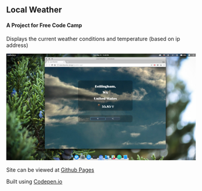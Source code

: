 ## Local Weather

#### A Project for Free Code Camp

Displays the current weather conditions and temperature (based on ip address)

![alt text][logo]

[logo]: https://github.com/tylerkkp/weather-app/blob/master/weatherapp.jpg "screen shot"

Site can be viewed at [Github Pages](https://tkparker.design/weather-app/)

Built using [Codepen.io](https://codepen.io/tylerkkp/pen/dmBGVa)


